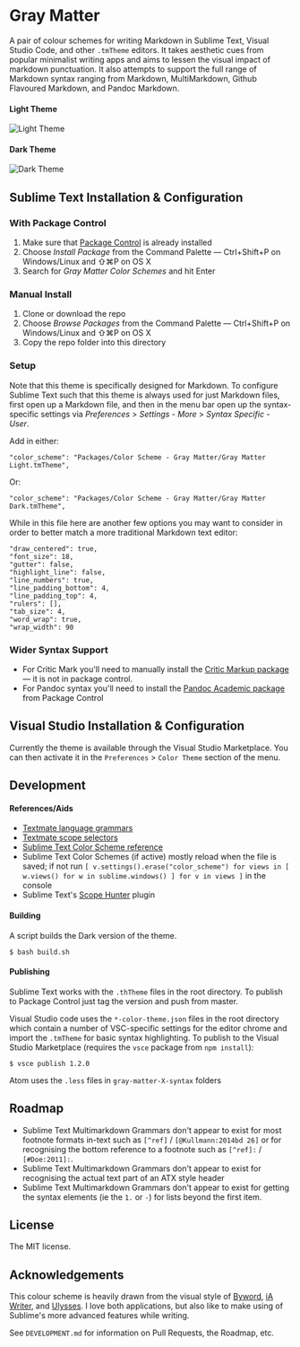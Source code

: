 # Gray Matter

A pair of colour schemes for writing Markdown in Sublime Text, Visual Studio Code, and other `.tmTheme` editors. It takes aesthetic cues from popular minimalist writing apps and aims to lessen the visual impact of markdown punctuation. It also attempts to support the full range of Markdown syntax ranging from Markdown, MultiMarkdown, Github Flavoured Markdown, and Pandoc Markdown.

#### Light Theme

![Light Theme](https://github.com/philipbelesky/gray-matter/raw/develop/light.jpg)

#### Dark Theme

![Dark Theme](https://github.com/philipbelesky/gray-matter/raw/develop/dark.jpg)

## Sublime Text Installation & Configuration

### With Package Control

1. Make sure that [Package Control](https://sublime.wbond.net/installation) is already installed
2. Choose *Install Package* from the Command Palette — Ctrl+Shift+P on Windows/Linux and ⇧⌘P on OS X
3. Search for *Gray Matter Color Schemes* and hit Enter

### Manual Install

1. Clone or download the repo
2. Choose *Browse Packages* from the Command Palette — Ctrl+Shift+P on Windows/Linux and ⇧⌘P on OS X
3. Copy the repo folder into this directory

### Setup

Note that this theme is specifically designed for Markdown. To configure Sublime Text such that this theme is always used for just Markdown files, first open up a Markdown file, and then in the menu bar open up the syntax-specific settings via *Preferences* > *Settings - More* > *Syntax Specific - User*.

Add in either:

    "color_scheme": "Packages/Color Scheme - Gray Matter/Gray Matter Light.tmTheme",

Or:

    "color_scheme": "Packages/Color Scheme - Gray Matter/Gray Matter Dark.tmTheme",

While in this file here are another few options you may want to consider in order to better match a more traditional Markdown text editor:

    "draw_centered": true,
    "font_size": 18,
    "gutter": false,
    "highlight_line": false,
    "line_numbers": true,
    "line_padding_bottom": 4,
    "line_padding_top": 4,
    "rulers": [],
    "tab_size": 4,
    "word_wrap": true,
    "wrap_width": 90

### Wider Syntax Support

- For Critic Mark you'll need to manually install the [Critic Markup package](http://criticmarkup.com/sublime-text.php) — it is not in package control.
- For Pandoc syntax you'll need to install the [Pandoc Academic package](https://github.com/larlequin/PandocAcademic) from Package Control

## Visual Studio Installation & Configuration

Currently the theme is available through the Visual Studio Marketplace. You can then activate it in the `Preferences` > `Color Theme` section of the menu.

## Development

#### References/Aids

- [Textmate language grammars](https://manual.macromates.com/en/language_grammars.html)
- [Textmate scope selectors](https://manual.macromates.com/en/scope_selectors.html)
- [Sublime Text Color Scheme reference](http://docs.sublimetext.info/en/latest/reference/color_schemes.html)
- Sublime Text Color Schemes (if active) mostly reload when the file is saved; if not run `[ v.settings().erase("color_scheme") for views in [ w.views() for w in sublime.windows() ] for v in views ]` in the console
- Sublime Text's [Scope Hunter](https://github.com/facelessuser/ScopeHunter) plugin

#### Building

A script builds the Dark version of the theme.

    $ bash build.sh

#### Publishing

Sublime Text works with the `.thTheme` files in the root directory. To publish to Package Control just tag the version and push from master.

Visual Studio code uses the `*-color-theme.json` files in the root directory which contain a number of VSC-specific settings for the editor chrome and import the `.tmTheme` for basic syntax highlighting. To publish to the Visual Studio Marketplace (requires the `vsce` package from `npm install`):

    $ vsce publish 1.2.0

Atom uses the `.less` files in `gray-matter-X-syntax` folders

## Roadmap

- Sublime Text Multimarkdown Grammars don't appear to exist for most footnote formats in-text such as `[^ref]` / `[@Kullmann:2014bd 26]` or for recognising the bottom reference to a footnote such as `[^ref]:` / `[#Doe:2011]:`.
- Sublime Text Multimarkdown Grammars don't appear to exist for recognising the actual text part of an ATX style header
- Sublime Text Multimarkdown Grammars don't appear to exist for getting the syntax elements (ie the `1.` or `-`) for lists beyond the first item.

## License

The MIT license.

## Acknowledgements

This colour scheme is heavily drawn from the visual style of [Byword](http://bywordapp.com/), [iA Writer](http://iawriter.com), and [Ulysses](https://ulyssesapp.com). I love both applications, but also like to make using of Sublime's more advanced features while writing.

See `DEVELOPMENT.md` for information on Pull Requests, the Roadmap, etc.
